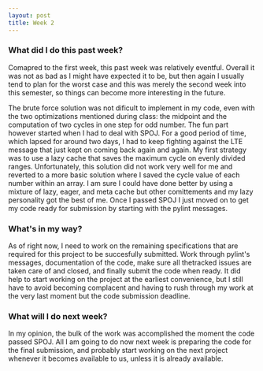 ```yaml
---
layout: post
title: Week 2
---
```


### What did I do this past week?

Comapred to the first week, this past week was relatively eventful. Overall it was not as bad as I might have expected it to be, but then again I usually tend to plan for the worst case and this was merely the second week into this semester, so things can become more interesting in the future.

The brute force solution was not dificult to implement in my code, even with the two optimizations mentioned during class: the midpoint and the computation of two cycles in one step for odd number. The fun part however started when I had to deal with SPOJ. For a good period of time, which lapsed for around two days, I had to keep fighting against the LTE message that just kept on coming back again and again. My first strategy was to use a lazy cache that saves the maximum cycle on evenly divided ranges. Unfortunately, this solution did not work very well for me and reverted to a more basic solution where I saved the cycle value of each number within an array. I am sure I could have done better by using a mixture of lazy, eager, and meta cache but other comittements and my lazy personality got the best of me. Once I passed SPOJ I just moved on to get my code ready for submission by starting with the pylint messages.
 
### What's in my way?

As of right now, I need to work on the remaining specifications that are required for this project to be succesfully submitted. Work through pylint's messages, documentation of the code, make sure all thetracked issues are taken care of and closed, and finally submit the code when ready. It did help to start working on the project at the earliest convenience, but I still have to avoid becoming complacent and having to rush through my work at the very last moment but the code submission deadline.

### What will I do next week? 

In my opinion, the bulk of the work was accomplished the moment the code passed SPOJ. All I am going to do now next week is preparing the code for the final submission, and probably start working on the next project whenever it becomes available to us, unless it is already available.
